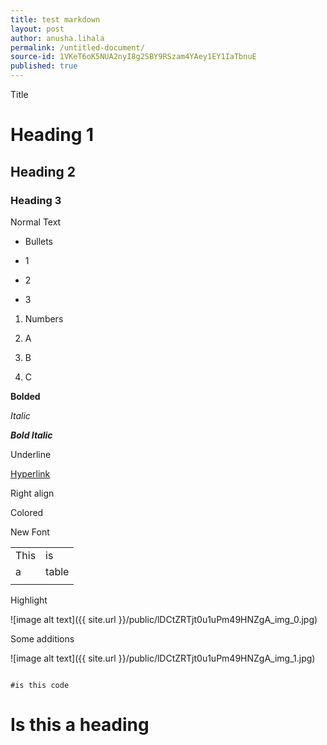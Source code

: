 ```yaml
---
title: test markdown
layout: post
author: anusha.lihala
permalink: /untitled-document/
source-id: 1VKeT6oK5NUA2nyI8g2SBY9RSzam4YAey1EY1IaTbnuE
published: true
---
```

Title

# Heading 1

## Heading 2

### Heading 3 

Normal Text

* Bullets

* 1

* 2

* 3

1. Numbers

2. A

3. B

4. C

**Bolded**

*Italic*

**_Bold Italic_**

Underline

[Hyperlink](google.com)

Right align

Colored

New Font

<table>
  <tr>
    <td>This </td>
    <td>is</td>
  </tr>
  <tr>
    <td>a</td>
    <td>table</td>
  </tr>
  <tr>
    <td></td>
    <td></td>
  </tr>
</table>


Highlight

![image alt text]({{ site.url }}/public/lDCtZRTjt0u1uPm49HNZgA_img_0.jpg)

Some additions

![image alt text]({{ site.url }}/public/lDCtZRTjt0u1uPm49HNZgA_img_1.jpg)

```

#is this code

```

# Is this a heading

